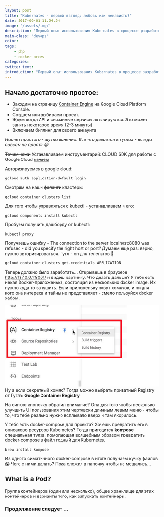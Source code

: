 ```yaml
---
layout: post
title: "Kubernates - первый взгляд: любовь или ненависть?"
date: 2017-06-01 11:54:54
image: '/assets/img/'
description: "Первый опыт использования Kubernates в процессе разработки"
main-class: "devops"
color:
tags:
    - php
    - docker orces
categories:
twitter_text:
introduction: "Первый опыт использования Kubernates в процессе разработки. Сложности, вкусности, концепция. Как вообще с этим жить дальше 😁 🚀"
---
```


## Начало достаточно простое:

* Заходим на страницу [Container Engine](https://console.cloud.google.com/project/_/kubernetes/list) на Google Cloud Platform Console.
* Создаем или выбираем проект.
* Ждем когда API и связанные сервисы активируются. Это может занять некоторое время (2-3 минуты)
* Включаем биллинг для своего аккаунта

_Насчет простого - шутка конечно. Все что делается в гуглах - всегда совсем не просто 😁_


~~Точим ножи~~ Устанавливаем инструментарий:
CLOUD SDK для работы с Google Cloud [качаем](https://cloud.google.com/sdk/?hl=ru)

Авторизируемся в google cloud: 

```
gcloud auth application-default login
```

Смотрим на наши ~~фаланги~~ кластеры:

```
gcloud container clusters list
```

Для того чтобы управляться с kubectl - устанавливаем и его:

```
gcloud components install kubectl
```

Пробуем получить дашборду от kubectl:

```
kubectl proxy
```

Получаешь ошибку - The connection to the server localhost:8080 was refused - did you specify the right host or port? Думаем еще раз: верно, нужно авторизироваться. Гугл - он для телепатов 🐒

```
gcloud container clusters get-credentials APPLICATION
```

Теперь должно было заработать... Открывешь в браузере http://127.0.0.1:8001/ и видиш картинку. Что делать дальше? У тебя есть некая Docker-приложенька, состоящая из нескольких docker image. Их нужно куда то запушить. Если приложеньку зовут хомячок, и ни для кого она интереса и тайны не представляет - смело пользуйся docker хабом.

<span class="left"> ![Google Container Registry](/assets/img/Container-Registry-google.jpg) </span>Ну а если секретный хомяк? Тогда можно выбрать приватный Registry от Гугла: __Google Container Registry__

На синюю кнопочку обратил внимание? Она для того чтобы несколько улучшить UI пользования этим чертовски длинным левым меню - чтобы то, что тебе реально нужно всплывало вверх и там якорилось.

У тебя есть docker-compose для проекта? Хочешь превратить его в описалово ресурсов Kubernetes? Тогда пригодится __kompose__ специальная тулза, помогающая волшебным образом превратить docker-compose в файл годный для Kubernetes.

```
brew install kompose
```

Из одного симатичного docker-compose в итоге получаем кучку файлов 😱 Чего с ними делать? Пока сложил в папочку чтобы не мешались...


## What is a Pod?

Группа контейнеров (один или несколько), общее хранилище для этих контейнеров и варианты того, как запускать контейнеры.


### Продолжение следует ...

